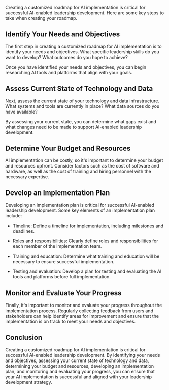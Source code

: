 
Creating a customized roadmap for AI implementation is critical for successful AI-enabled leadership development. Here are some key steps to take when creating your roadmap.

Identify Your Needs and Objectives
----------------------------------

The first step in creating a customized roadmap for AI implementation is to identify your needs and objectives. What specific leadership skills do you want to develop? What outcomes do you hope to achieve?

Once you have identified your needs and objectives, you can begin researching AI tools and platforms that align with your goals.

Assess Current State of Technology and Data
-------------------------------------------

Next, assess the current state of your technology and data infrastructure. What systems and tools are currently in place? What data sources do you have available?

By assessing your current state, you can determine what gaps exist and what changes need to be made to support AI-enabled leadership development.

Determine Your Budget and Resources
-----------------------------------

AI implementation can be costly, so it's important to determine your budget and resources upfront. Consider factors such as the cost of software and hardware, as well as the cost of training and hiring personnel with the necessary expertise.

Develop an Implementation Plan
------------------------------

Developing an implementation plan is critical for successful AI-enabled leadership development. Some key elements of an implementation plan include:

* Timeline: Define a timeline for implementation, including milestones and deadlines.

* Roles and responsibilities: Clearly define roles and responsibilities for each member of the implementation team.

* Training and education: Determine what training and education will be necessary to ensure successful implementation.

* Testing and evaluation: Develop a plan for testing and evaluating the AI tools and platforms before full implementation.

Monitor and Evaluate Your Progress
----------------------------------

Finally, it's important to monitor and evaluate your progress throughout the implementation process. Regularly collecting feedback from users and stakeholders can help identify areas for improvement and ensure that the implementation is on track to meet your needs and objectives.

Conclusion
----------

Creating a customized roadmap for AI implementation is critical for successful AI-enabled leadership development. By identifying your needs and objectives, assessing your current state of technology and data, determining your budget and resources, developing an implementation plan, and monitoring and evaluating your progress, you can ensure that your AI implementation is successful and aligned with your leadership development strategy.
